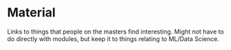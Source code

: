 # Material
Links to things that people on the masters find interesting. Might not have to do directly with modules, but keep it to things relating to ML/Data Science.
